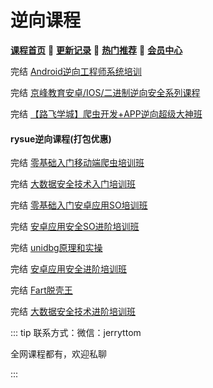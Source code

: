 # 逆向课程

[**课程首页**](../../README.md) 💖 [**更新记录**](./gxjl-2024.md) 💖 [**热门推荐**](./rmtj.md) 💖 [**会员中心**](./vip.md)

完结 [Android逆向工程师系统培训](https://ke.yijincc.com/coursep-66.htm)

完结 [京峰教育安卓/IOS/二进制逆向安全系列课程](https://m.ke.qq.com/course/package/53487)

完结 [【路飞学城】爬虫开发+APP逆向超级大神班](https://www.luffycity.com/light-course)

#### rysue逆向课程(打包优惠)

完结 [零基础入门移动端爬虫培训班](https://m.weishi100.com/mweb/series/?id=1196327)

完结 [大数据安全技术入门培训班](https://m.weishi100.com/mweb/series/?id=1274989)

完结 [零基础入门安卓应用SO培训班](https://m.weishi100.com/mweb/series/?id=1229418)

完结 [安卓应用安全SO进阶培训班](https://m.weishi100.com/mweb/series/?id=1311381)

完结 [unidbg原理和实操](https://m.weishi100.com/mweb/series/?id=1304337)

完结 [安卓应用安全进阶培训班](https://m.weishi100.com/mweb/series/?id=1214782)

完结 [Fart脱壳王](https://m.weishi100.com/mweb/series/?id=1266830)

完结 [大数据安全技术进阶培训班](https://appli0n8byd8759.h5.xiaoeknow.com/v1/goods/goods_detail/p_6242ef02e4b0812e1785341c?type=3)



::: tip
联系方式：微信：jerryttom

全网课程都有，欢迎私聊

 

:::
